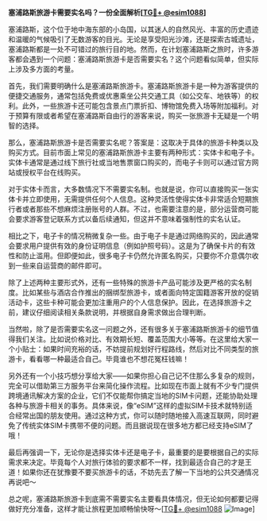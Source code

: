 **塞浦路斯旅游卡需要实名吗？一份全面解析[[TG💪+ @esim1088](https://t.me/s/esim1088)]**

塞浦路斯，这个位于地中海东部的小岛国，以其迷人的自然风光、丰富的历史遗迹和温暖的气候吸引了无数游客的目光。无论是享受阳光沙滩，还是探索古城遗址，塞浦路斯都是一处不可错过的旅行目的地。然而，在计划塞浦路斯之旅时，许多游客都会遇到一个问题：塞浦路斯旅游卡是否需要实名？这个问题看似简单，但实际上涉及多方面的考量。

首先，我们需要明确什么是塞浦路斯旅游卡。塞浦路斯旅游卡是一种为游客提供的便捷交通服务，通常包括免费或优惠乘坐公共交通工具（如公交车、地铁等）的权利。此外，一些旅游卡还可能包含景点门票折扣、博物馆免费入场等附加福利。对于预算有限或者希望在塞浦路斯自由行的游客来说，购买一张旅游卡无疑是一个明智的选择。

那么，塞浦路斯旅游卡是否需要实名呢？答案是：这取决于具体的旅游卡种类以及购买方式。目前市面上常见的塞浦路斯旅游卡主要有两种形式：实体卡和电子卡。实体卡通常是通过线下旅行社或当地售票窗口购买的，而电子卡则可以通过官方网站或授权平台在线购买。

对于实体卡而言，大多数情况下不需要实名制。也就是说，你可以直接购买一张实体卡并立即使用，无需提供任何个人信息。这种灵活性使得实体卡非常适合短期旅行者或者那些不想麻烦注册账号的人群。不过，也需要注意的是，部分运营商可能会要求游客登记联系方式以备后续通知，但这并不意味着强制性的实名认证。

相比之下，电子卡的情况稍微复杂一些。由于电子卡是通过网络购买的，因此通常会要求用户提供有效的身份证明信息（例如护照号码）。这是为了确保卡片的有效性和防止滥用。但即便如此，很多电子卡仍然允许匿名购买，只要你不介意偶尔收到一些来自运营商的邮件即可。

除了上述两种主要形式外，还有一些特殊的旅游卡产品可能涉及更严格的实名制度。比如某些与酒店合作推出的捆绑型旅游卡，或者面向特定国籍游客开放的促销活动卡，这些卡种可能会更加注重用户的个人信息保护。因此，在选择旅游卡之前，建议仔细阅读相关条款说明，并根据自身需求做出合理判断。

当然啦，除了是否需要实名这一问题之外，还有很多关于塞浦路斯旅游卡的细节值得我们关注。比如说价格对比、有效期长短、覆盖范围大小等等。在这里给大家一个小贴士：如果时间充裕的话，不妨提前规划好行程路线，然后对比不同类型的旅游卡，看看哪一种最适合自己。毕竟谁也不想花冤枉钱嘛！

另外还有一个小技巧想分享给大家——如果你担心自己记不住那么多复杂的规则，完全可以借助第三方服务平台来简化操作流程。比如现在市面上就有不少专门提供跨境通讯解决方案的企业，它们不仅能帮你搞定当地的SIM卡问题，还能协助处理各种与旅游卡相关的事务。具体来说，像“eSIM”这样的虚拟SIM卡技术就特别适合经常出国的朋友使用。通过这种方式，你可以随时随地接入高速互联网，同时避免了传统实体SIM卡携带不便的问题。而且据说现在很多地方都已经支持eSIM了哦！

最后再强调一下，无论你是选择实体卡还是电子卡，最重要的是要根据自己的实际需求来决定。毕竟每个人对旅行体验的要求都不一样，找到最适合自己的才是王道！如果你还在犹豫要不要买旅游卡的话，不妨先去了解一下当地的公共交通情况再说吧～

总之呢，塞浦路斯旅游卡到底需不需要实名主要看具体情况，但无论如何都要记得做好充分准备，这样才能让旅程更加顺畅愉快呀～[[TG💪+ @esim1088](https://t.me/s/esim1088) ![Image](https://i.postimg.cc/4NQfJmqS/Snipaste-2025-05-13-00-14-12.png)]